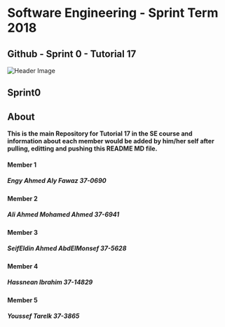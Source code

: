 
# **Software Engineering - Sprint Term 2018**
## Github - Sprint 0 - Tutorial 17
![Header Image](https://images.pexels.com/photos/18105/pexels-photo.jpg?w=1260&h=750&auto=compress&cs=tinysrgb)

## Sprint0

## About
   **This is the main Repository for Tutorial 17 in the SE course and information about each member would be added by him/her self after pulling, editting and pushing this README MD file.**

#### Member 1
##### Engy Ahmed Aly Fawaz 37-0690

#### Member 2
##### Ali Ahmed Mohamed Ahmed 37-6941

#### Member 3
##### SeifEldin Ahmed AbdElMonsef 37-5628

#### Member 4
##### Hassnean Ibrahim  37-14829

#### Member 5
##### Youssef Tarelk  37-3865
